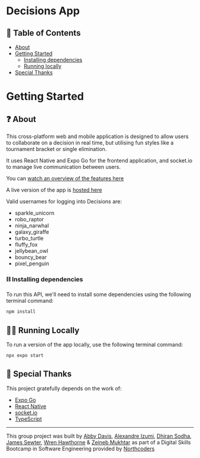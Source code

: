 # Decisions App

## 📖 Table of Contents

- [About](#about)
- [Getting Started](#getting-started)
  - [Installing dependencies](#dependencies)
  - [Running locally](#running-locally)
- [Special Thanks](#special-thanks)

# Getting Started <a name = "getting-started"></a>

## ❓ About <a name = "about"></a>
This cross-platform web and mobile application is designed to allow users to collaborate on a decision in real time, but utilising fun styles like a tournament bracket or single elimination.

It uses React Native and Expo Go for the frontend application, and socket.io to manage live communication between users.

You can [watch an overview of the features here](https://youtu.be/PdEE0mDj6Qo)

A live version of the app is [hosted here](https://decisions--88bemym06h.expo.app)

Valid usernames for logging into Decisions are:
- sparkle_unicorn
- robo_raptor
- ninja_narwhal
- galaxy_giraffe
- turbo_turtle
- fluffy_fox
- jellybean_owl
- bouncy_bear
- pixel_penguin

### ⛓️ Installing dependencies <a name = "dependencies"></a>

To run this API, we'll need to install some dependencies using the following terminal command:

```bash
npm install
```

## 🧑‍💻 Running Locally <a name = "running-locally"></a>

To run a version of the app locally, use the following terminal command:

```bash
npx expo start
```

## 🎉 Special Thanks <a name = "special-thanks"></a>

This project gratefully depends on the work of:

- [Expo Go](https://expo.dev/go)
- [React Native](https://reactnative.dev/)
- [socket.io](https://socket.io/)
- [TypeScript](https://www.typescriptlang.org/)
  
---

This group project was built by [Abby Davis](https://github.com/absydavsy), [Alexandre Izumi](https://github.com/alexizumi), [Dhiran Sodha](https://github.com/dhiransodha), [James Sewter](https://github.com/JamesSewter), [Wren Hawthorne](https://github.com/smlbrd) & [Zeineb Mukhtar](https://github.com/ZeiMu) as part of a Digital Skills Bootcamp in Software Engineering provided by [Northcoders](https://northcoders.com/)
